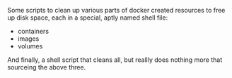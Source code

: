 Some scripts to clean up various parts of docker created resources to free
up disk space, each in a special, aptly named shell file:

- containers
- images
- volumes

And finally, a shell script that cleans all, but reallly does nothing more
that sourceing the above three.
